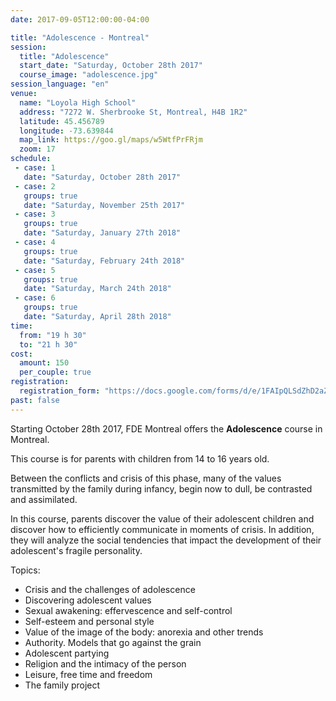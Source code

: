```yaml
---
date: 2017-09-05T12:00:00-04:00

title: "Adolescence - Montreal"
session:
  title: "Adolescence"
  start_date: "Saturday, October 28th 2017"
  course_image: "adolescence.jpg"
session_language: "en"
venue:
  name: "Loyola High School"
  address: "7272 W. Sherbrooke St, Montreal, H4B 1R2"
  latitude: 45.456789
  longitude: -73.639844
  map_link: https://goo.gl/maps/w5WtfPrFRjm
  zoom: 17
schedule:
 - case: 1
   date: "Saturday, October 28th 2017"
 - case: 2
   groups: true
   date: "Saturday, November 25th 2017"
 - case: 3
   groups: true
   date: "Saturday, January 27th 2018"
 - case: 4
   groups: true
   date: "Saturday, February 24th 2018"
 - case: 5
   groups: true
   date: "Saturday, March 24th 2018"
 - case: 6
   groups: true
   date: "Saturday, April 28th 2018"
time:
  from: "19 h 30"
  to: "21 h 30"
cost:
  amount: 150
  per_couple: true
registration:
  registration_form: "https://docs.google.com/forms/d/e/1FAIpQLSdZhD2aZesbUnmcd8Utp6X-1iKoV6GiCxJZvHz6kYlpFNEbOw/viewform?usp=sf_link"
past: false
---
```


Starting October 28th 2017, FDE Montreal offers the **Adolescence** course in Montreal.

This course is for parents with children from 14 to 16 years old.

Between the conflicts and crisis of this phase, many of the values transmitted
by the family during infancy, begin now to dull, be contrasted and assimilated.

In this course, parents discover the value of their adolescent children and
discover how to efficiently communicate in moments of crisis. In addition, they
will analyze the social tendencies that impact the development of their
adolescent's fragile personality.

Topics:

* Crisis and the challenges of adolescence
* Discovering adolescent values
* Sexual awakening: effervescence and self-control
* Self-esteem and personal style
* Value of the image of the body: anorexia and other trends
* Authority. Models that go against the grain
* Adolescent partying
* Religion and the intimacy of the person
* Leisure, free time and freedom
* The family project
